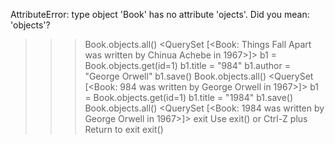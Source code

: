 AttributeError: type object 'Book' has no attribute 'ojects'. Did you mean: 'objects'?
>>> Book.objects.all()
<QuerySet [<Book: Things Fall Apart was written by Chinua Achebe in 1967>]>
>>> b1 = Book.objects.get(id=1)
>>> b1.title = "984"
>>> b1.author = "George Orwell"
>>> b1.save()
>>> Book.objects.all()
<QuerySet [<Book: 984 was written by George Orwell in 1967>]>
>>> b1 = Book.objects.get(id=1)
>>> b1.title = "1984"
>>> b1.save()
>>> Book.objects.all()
<QuerySet [<Book: 1984 was written by George Orwell in 1967>]>
>>> exit
Use exit() or Ctrl-Z plus Return to exit
>>> exit()